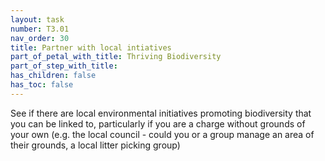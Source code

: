 ```yaml
---
layout: task
number: T3.01
nav_order: 30
title: Partner with local intiatives
part_of_petal_with_title: Thriving Biodiversity
part_of_step_with_title: 
has_children: false
has_toc: false
---
```


See if there are local environmental initiatives promoting biodiversity  that you can be linked to, particularly if you are a charge without grounds of your own (e.g. the local council - could you or a group manage an area of their grounds,  a local litter picking group)
